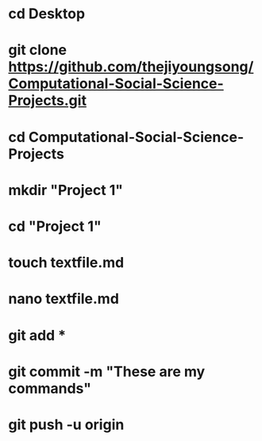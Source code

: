 # cd Desktop
# git clone https://github.com/thejiyoungsong/Computational-Social-Science-Projects.git
# cd Computational-Social-Science-Projects
# mkdir "Project 1"
# cd "Project 1"
# touch textfile.md
# nano textfile.md
# git add *
# git commit -m "These are my commands"
# git push -u origin
